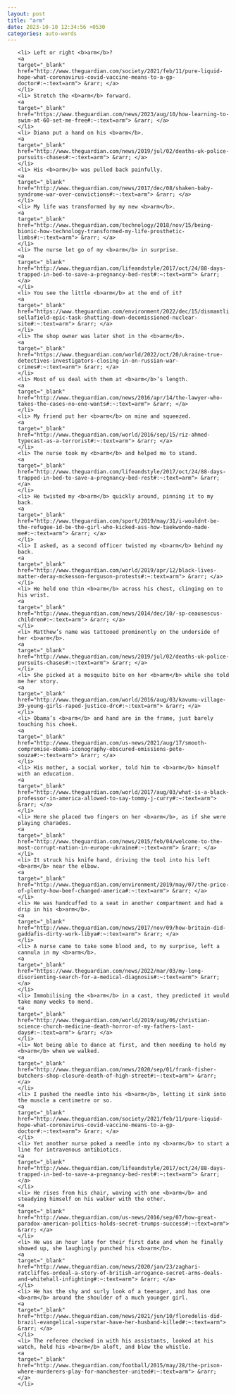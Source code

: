 ```yaml
---
layout: post
title: "arm"
date: 2023-10-10 12:34:56 +0530
categories: auto-words
---
```

<ol>

    <li> Left or right <b>arm</b>?
    <a 
    target="_blank" 
    href="http://www.theguardian.com/society/2021/feb/11/pure-liquid-hope-what-coronavirus-covid-vaccine-means-to-a-gp-doctor#:~:text=arm"> &rarr; </a>
    </li>
    <li> Stretch the <b>arm</b> forward.
    <a 
    target="_blank" 
    href="https://www.theguardian.com/news/2023/aug/10/how-learning-to-swim-at-60-set-me-free#:~:text=arm"> &rarr; </a>
    </li>
    <li> Diana put a hand on his <b>arm</b>.
    <a 
    target="_blank" 
    href="http://www.theguardian.com/news/2019/jul/02/deaths-uk-police-pursuits-chases#:~:text=arm"> &rarr; </a>
    </li>
    <li> His <b>arm</b> was pulled back painfully.
    <a 
    target="_blank" 
    href="http://www.theguardian.com/news/2017/dec/08/shaken-baby-syndrome-war-over-convictions#:~:text=arm"> &rarr; </a>
    </li>
    <li> My life was transformed by my new <b>arm</b>.
    <a 
    target="_blank" 
    href="http://www.theguardian.com/technology/2018/nov/15/being-bionic-how-technology-transformed-my-life-prosthetic-limbs#:~:text=arm"> &rarr; </a>
    </li>
    <li> The nurse let go of my <b>arm</b> in surprise.
    <a 
    target="_blank" 
    href="http://www.theguardian.com/lifeandstyle/2017/oct/24/88-days-trapped-in-bed-to-save-a-pregnancy-bed-rest#:~:text=arm"> &rarr; </a>
    </li>
    <li> You see the little <b>arm</b> at the end of it?
    <a 
    target="_blank" 
    href="https://www.theguardian.com/environment/2022/dec/15/dismantling-sellafield-epic-task-shutting-down-decomissioned-nuclear-site#:~:text=arm"> &rarr; </a>
    </li>
    <li> The shop owner was later shot in the <b>arm</b>.
    <a 
    target="_blank" 
    href="https://www.theguardian.com/world/2022/oct/20/ukraine-true-detectives-investigators-closing-in-on-russian-war-crimes#:~:text=arm"> &rarr; </a>
    </li>
    <li> Most of us deal with them at <b>arm</b>’s length.
    <a 
    target="_blank" 
    href="http://www.theguardian.com/news/2016/apr/14/the-lawyer-who-takes-the-cases-no-one-wants#:~:text=arm"> &rarr; </a>
    </li>
    <li> My friend put her <b>arm</b> on mine and squeezed.
    <a 
    target="_blank" 
    href="http://www.theguardian.com/world/2016/sep/15/riz-ahmed-typecast-as-a-terrorist#:~:text=arm"> &rarr; </a>
    </li>
    <li> The nurse took my <b>arm</b> and helped me to stand.
    <a 
    target="_blank" 
    href="http://www.theguardian.com/lifeandstyle/2017/oct/24/88-days-trapped-in-bed-to-save-a-pregnancy-bed-rest#:~:text=arm"> &rarr; </a>
    </li>
    <li> He twisted my <b>arm</b> quickly around, pinning it to my back.
    <a 
    target="_blank" 
    href="http://www.theguardian.com/sport/2019/may/31/i-wouldnt-be-the-refugee-id-be-the-girl-who-kicked-ass-how-taekwondo-made-me#:~:text=arm"> &rarr; </a>
    </li>
    <li> I asked, as a second officer twisted my <b>arm</b> behind my back.
    <a 
    target="_blank" 
    href="http://www.theguardian.com/world/2019/apr/12/black-lives-matter-deray-mckesson-ferguson-protests#:~:text=arm"> &rarr; </a>
    </li>
    <li> He held one thin <b>arm</b> across his chest, clinging on to his wrist.
    <a 
    target="_blank" 
    href="http://www.theguardian.com/news/2014/dec/10/-sp-ceausescus-children#:~:text=arm"> &rarr; </a>
    </li>
    <li> Matthew’s name was tattooed prominently on the underside of her <b>arm</b>.
    <a 
    target="_blank" 
    href="http://www.theguardian.com/news/2019/jul/02/deaths-uk-police-pursuits-chases#:~:text=arm"> &rarr; </a>
    </li>
    <li> She picked at a mosquito bite on her <b>arm</b> while she told me her story.
    <a 
    target="_blank" 
    href="http://www.theguardian.com/world/2016/aug/03/kavumu-village-39-young-girls-raped-justice-drc#:~:text=arm"> &rarr; </a>
    </li>
    <li> Obama’s <b>arm</b> and hand are in the frame, just barely touching his cheek.
    <a 
    target="_blank" 
    href="http://www.theguardian.com/us-news/2021/aug/17/smooth-compromise-obama-iconography-obscured-omissions-pete-souza#:~:text=arm"> &rarr; </a>
    </li>
    <li> His mother, a social worker, told him to <b>arm</b> himself with an education.
    <a 
    target="_blank" 
    href="http://www.theguardian.com/world/2017/aug/03/what-is-a-black-professor-in-america-allowed-to-say-tommy-j-curry#:~:text=arm"> &rarr; </a>
    </li>
    <li> Here she placed two fingers on her <b>arm</b>, as if she were playing charades.
    <a 
    target="_blank" 
    href="http://www.theguardian.com/news/2015/feb/04/welcome-to-the-most-corrupt-nation-in-europe-ukraine#:~:text=arm"> &rarr; </a>
    </li>
    <li> It struck his knife hand, driving the tool into his left <b>arm</b> near the elbow.
    <a 
    target="_blank" 
    href="http://www.theguardian.com/environment/2019/may/07/the-price-of-plenty-how-beef-changed-america#:~:text=arm"> &rarr; </a>
    </li>
    <li> He was handcuffed to a seat in another compartment and had a drip in his <b>arm</b>.
    <a 
    target="_blank" 
    href="http://www.theguardian.com/news/2017/nov/09/how-britain-did-gaddafis-dirty-work-libya#:~:text=arm"> &rarr; </a>
    </li>
    <li> A nurse came to take some blood and, to my surprise, left a cannula in my <b>arm</b>.
    <a 
    target="_blank" 
    href="https://www.theguardian.com/news/2022/mar/03/my-long-disorienting-search-for-a-medical-diagnosis#:~:text=arm"> &rarr; </a>
    </li>
    <li> Immobilising the <b>arm</b> in a cast, they predicted it would take many weeks to mend.
    <a 
    target="_blank" 
    href="http://www.theguardian.com/world/2019/aug/06/christian-science-church-medicine-death-horror-of-my-fathers-last-days#:~:text=arm"> &rarr; </a>
    </li>
    <li> Not being able to dance at first, and then needing to hold my <b>arm</b> when we walked.
    <a 
    target="_blank" 
    href="http://www.theguardian.com/news/2020/sep/01/frank-fisher-butchers-shop-closure-death-of-high-street#:~:text=arm"> &rarr; </a>
    </li>
    <li> I pushed the needle into his <b>arm</b>, letting it sink into the muscle a centimetre or so.
    <a 
    target="_blank" 
    href="http://www.theguardian.com/society/2021/feb/11/pure-liquid-hope-what-coronavirus-covid-vaccine-means-to-a-gp-doctor#:~:text=arm"> &rarr; </a>
    </li>
    <li> Yet another nurse poked a needle into my <b>arm</b> to start a line for intravenous antibiotics.
    <a 
    target="_blank" 
    href="http://www.theguardian.com/lifeandstyle/2017/oct/24/88-days-trapped-in-bed-to-save-a-pregnancy-bed-rest#:~:text=arm"> &rarr; </a>
    </li>
    <li> He rises from his chair, waving with one <b>arm</b> and steadying himself on his walker with the other.
    <a 
    target="_blank" 
    href="http://www.theguardian.com/us-news/2016/sep/07/how-great-paradox-american-politics-holds-secret-trumps-success#:~:text=arm"> &rarr; </a>
    </li>
    <li> He was an hour late for their first date and when he finally showed up, she laughingly punched his <b>arm</b>.
    <a 
    target="_blank" 
    href="http://www.theguardian.com/news/2020/jan/23/zaghari-ratcliffes-ordeal-a-story-of-british-arrogance-secret-arms-deals-and-whitehall-infighting#:~:text=arm"> &rarr; </a>
    </li>
    <li> He has the shy and surly look of a teenager, and has one <b>arm</b> around the shoulder of a much younger girl.
    <a 
    target="_blank" 
    href="http://www.theguardian.com/news/2021/jun/10/floredelis-did-brazil-evangelical-superstar-have-her-husband-killed#:~:text=arm"> &rarr; </a>
    </li>
    <li> The referee checked in with his assistants, looked at his watch, held his <b>arm</b> aloft, and blew the whistle.
    <a 
    target="_blank" 
    href="http://www.theguardian.com/football/2015/may/28/the-prison-where-murderers-play-for-manchester-united#:~:text=arm"> &rarr; </a>
    </li>